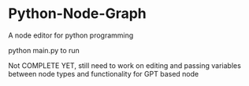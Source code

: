 # Python-Node-Graph
A node editor for python programming

python main.py to run

Not COMPLETE YET, still need to work on editing and passing variables between node types and functionality for GPT based node 
